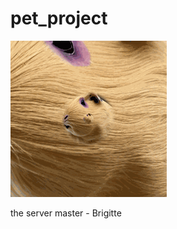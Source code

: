 # pet_project

![](https://github.com/itzbw/pet_project/blob/master/brigitte.gif?raw=true)

the server master - Brigitte
